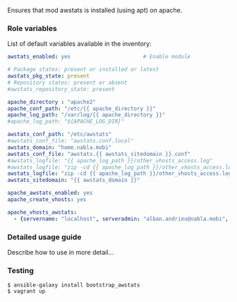 
Ensures that mod awstats is installed (using apt) on apache.

### Role variables

List of default variables available in the inventory:

```YAML
awstats_enabled: yes                       # Enable module

# Package states: present or installed or latest
awstats_pkg_state: present
# Repository states: present or absent
#awstats_repository_state: present

apache_directory : "apache2"
apache_conf_path: "/etc/{{ apache_directory }}"
apache_log_path: "/var/log/{{ apache_directory }}"
#apache_log_path: "${APACHE_LOG_DIR}"

awstats_conf_path: "/etc/awstats"
#awstats_conf_file: "awstats.conf.local"
awstats_domain: "home.nabla.mobi"
awstats_conf_file: "awstats.{{ awstats_sitedomain }}.conf"
#awstats_logfile: "{{ apache_log_path }}/other_vhosts_access.log"
#awstats_logfile: "zip -cd {{ apache_log_path }}/other_vhosts_access.log.*.gz |"
awstats_logfile: "zip -cd {{ apache_log_path }}/other_vhosts_access.log.*.gz |"
awstats_sitedomain: "{{ awstats_domain }}"

apache_awstats_enabled: yes
apache_create_vhosts: yes

apache_vhosts_awstats:
  - {servername: "localhost", serveradmin: "alban.andrieu@nabla.mobi", documentroot: "/usr/lib/cgi-bin"}
```


### Detailed usage guide

Describe how to use in more detail...

### Testing
```shell
$ ansible-galaxy install bootstrap_awstats
$ vagrant up
```
